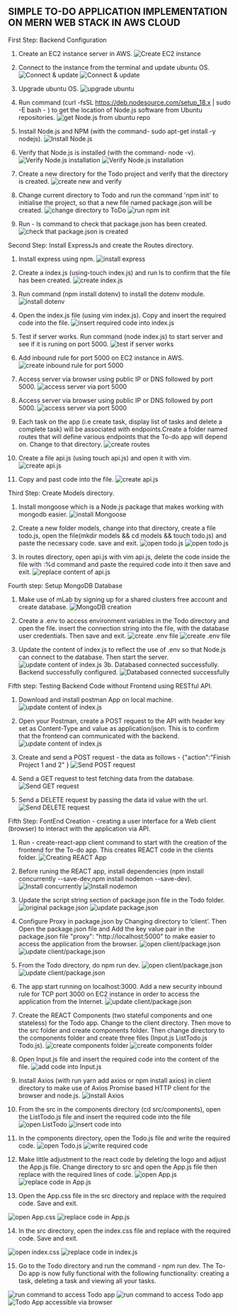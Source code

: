 
## SIMPLE TO-DO APPLICATION IMPLEMENTATION ON MERN WEB STACK IN AWS CLOUD
First Step: Backend Configuration
1. Create an EC2 instance server in AWS.
![Create EC2 instance](./images/create-EC2-instance.jpg)

2. Connect to the instance from the terminal and update ubuntu OS.
![Connect & update](./images/connect-2-ubuntu.jpg)
![Connect & update](./images/update-2-ubuntu.jpg)

3. Upgrade ubuntu OS.
![upgrade ubuntu](./images/upgrade-ubuntu.jpg)

4. Run command (curl -fsSL https://deb.nodesource.com/setup_18.x | sudo -E bash -
) to get the location of Node.js software from Ubuntu repositories.
![get Node.js from ubuntu repo](./images/run-command-2-get-node.js.jpg)

5. Install Node.js and NPM (with the command- sudo apt-get install -y nodejs).
![Install Node.js](./images/install-node.js.jpg)

6. Verify that Node.js is installed (with the command- node -v).
![Verify Node.js installation](./images/verify-node-installed.jpg)
![Verify Node.js installation](./images/verify-node-installed2.jpg)

7. Create a new directory for the Todo project and verify that the directory is created.
![create new  and verify](./images/create-directory-and-verify.jpg)

8. Change current directory to Todo and run the command 'npm init' to initialise the project, so that a new file named package.json will be created.
![change directory to ToDo](./images/cd-Todo-npm-init.jpg)
![run npm init](./images/cd-Todo-npm-init2.jpg)

9. Run - ls command to check that package.json has been created.
![check that package.json is created](./images/verify-creation-of-package.json.jpg)

Second Step: Install ExpressJs and create the Routes directory.
1. Install express using npm.
![install express](./images/install-express.jpg)

2. Create a index.js (using-touch index.js) and run ls to confirm that the file has been created.
![create index.js](./images/create-index.js.jpg)

3. Run command (npm install dotenv) to install the dotenv module.
![install dotenv](./images/install-dotenv.jpg)

4. Open the index.js file (using vim index.js). Copy and insert the required code into the file.
![insert required code into index.js](./images/paste-code-into-index.js.jpg)

5. Test if server works. Run command (node index.js) to start server and see if it is runing on port 5000.
![test if server works](./images/index.js-server-runing.jpg)

6. Add inbound rule for port 5000 on EC2 instance in AWS.
![create inbound rule for port 5000](./images/edit-inbound-rule-for-5000.jpg)

7. Access server via browser using public IP or DNS followed by port 5000.
![access server via port 5000](./images/access-server-with-5000.jpg)

8. Access server via browser using public IP or DNS followed by port 5000.
![access server via port 5000](./images/access-server-with-5000.jpg)

9. Each task on the app (i.e create task, display list of tasks and delete a complete task) will be associated with endpoints.Create a folder named routes that will define various endpoints that the To-do app will depend on. Change to that directory.
![create routes](./images/create-routes.jpg)

10. Create a file api.js (using touch api.js) and open it with vim.
![create api.js](./images/api.js.jpg)

11. Copy and past code into the file.
![create api.js](./images/api.js2.jpg)

Third Step: Create Models directory.

1. Install mongoose which is a Node.js package that makes working with mongodb easier.
![install Mongoose](./images/install-mongoose.jpg)

2. Create a new folder models, change into that directory, create a file todo.js, open the file(mkdir models && cd models && touch todo.js) and paste the necessary code. save and exit.
![open todo.js](./images/open-todo.js.jpg)
![open todo.js](./images/open-todo.js2.jpg)

3. In routes directory, open api.js with vim api.js, delete the code inside the file with :%d command and paste the required code into it then save and exit.
![replace content of api.js](./images/api.js2-updated.jpg)

Fourth step: Setup MongoDB Database
1. Make use of mLab by signing up for a shared clusters free account and create database.
![MongoDB creation](./images/shared-cluster-mdb.jpg)

2. Create a .env to access environment variables in the Todo directory and open the file. insert the connection string into the file, with the database user credentials. Then save and exit.
![create .env file](./images/string-env0.jpg)
![create .env file](./images/string-env.jpg)

3. Update the content of index.js to reflect the use of .env so that Node.js can connect to the database. Then start the server.
![update content of index.js](./images/update-index.jsl.jpg)
3b. Databased connected successfully. Backend successfully configured.
![Databased connected successfully](./images/update-index.js2.jpg)

Fifth step: Testing Backend Code without Frontend using RESTful API.
1. Download and install postman App on local machine.
![update content of index.js](./images/download-postman.jpg)

2. Open your Postman, create a POST request to the API with header key set as Content-Type and value as application/json. This is to confirm that the frontend can communicated with the backend.
![update content of index.js](./images/create-post-request.jpg)

3. Create and send a POST request - the data as follows - {"action":"Finish Project 1 and 2" }
![Send POST request](./images/send-post-request.jpg)

4. Send a GET request to test fetching data from the database.
![Send GET request](./images/get-request.jpg)

5. Send a DELETE request by passing the data id value with the url.
![Send DELETE request](./images/send-delete-request.jpg)

Fifth Step: FontEnd Creation - creating a user interface for a Web client (browser) to interact with the application via API. 
1. Run - create-react-app client command  to start with the creation of the frontend for the To-do app. This creates REACT code in the clients folder.
![Creating REACT App](./images/creatn-react-app.jpg)

2. Before runing the REACT app, install dependencies (npm install concurrently --save-dev,npm install nodemon --save-dev).
![Install concurrently](./images/install-concurrently.jpg)
![Install nodemon](./images/install-nodemon.jpg)

3. Update the script string section of package.json file in the Todo folder.
![original package.json](./images/package.json.jpg)
![update package.json](./images/package.json2.jpg)

4. Configure Proxy in package.json by Changing directory to ‘client’. Then Open the package.json file and Add the key value pair in the package.json file "proxy": "http://localhost:5000" to make easier to access the application from the browser.
![open client/package.json](./images/open-packagefile-in-client-folder.jpg)
![update client/package.json](./images/add-url-in-package.json-client.jpg)

5. From the Todo directory, do npm run dev.
![open client/package.json](./images/run-dev-react-app1.jpg)
![update client/package.json](./images/run-dev-react-app2.jpg)

6. The app start running on localhost:3000. Add a new security inbound rule for TCP port 3000 on EC2 instance in order to access the application from the Internet.
![update client/package.json](./images/add-port-3000.jpg)

7. Create the REACT Components (two stateful components and one stateless) for the Todo app. Change to the client directory. Then move to the src folder and create components folder. Then change directory to the components folder and create three files (Input.js ListTodo.js Todo.js).
![create components folder](./images/create-components-folder.jpg)
![create components folder](./images/create-3-files.jpg)

8. Open Input.js file and insert the required code into the content of the file.
![add code into Input.js](./images/add-code-into-input.jpg)

9. Install Axios (with run yarn add axios or npm install axios) in client directory to make use of Axios Promise based HTTP client for the browser and node.js.
![install Axios](./images/install-axios-in-client.jpg)

10. From the src in the components directory (cd src/components),  open the ListTodo.js file and insert the required code into the file
![open ListTodo ](./images/open-list-todo.jpg)
![insert code into ](./images/open-list-todo2.jpg)

11. In the components directory, open the Todo.js file and write the required code.
![open Todo.js](./images/open-todo-components.jpg)
![write required code](./images/insert-todo-components.jpg)

12. Make little adjustment to the react code by deleting the logo and adjust the App.js file. Change directory to src and open the App.js file then replace with the required lines of code.
![open App.js](./images/open-app.js.jpg)
![replace code in App.js](./images/open-app.js2.jpg)

13. Open the App.css file in the src directory and replace with the required code. Save and exit.

![open App.css](./images/open-app.css.jpg)
![replace code in App.js](./images/open-app.css2.jpg)

14. In the src directory,  open the index.css file  and replace with the required code. Save and exit.

![open index.css](./images/open-index.css.jpg)
![replace code in index.js](./images/replace-index.css2.jpg)

15. Go to the Todo directory and run the command - npm run dev. The To-Do app is now fully functional with the following functionality: creating a task, deleting a task and viewing all your tasks.

![run command to access Todo app](./images/f-npm-run-dev.jpg)
![run command to access Todo app](./images/f-npm-run-2.jpg)
![Todo App accessible via browser](./images/todo-app-accessible-url.jpg)